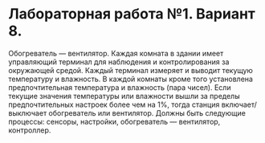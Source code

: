 # Лабораторная работа №1. Вариант 8.

Обогреватель — вентилятор. Каждая комната в здании имеет управляющий терминал для наблюдения и
контролирования за окружающей средой. Каждый терминал измеряет и выводит текущую температуру и влажность. В
каждой комнаты кроме того установлена предпочтительная температура и влажность (пара чисел). Если текущие
значения температуры или влажности вышли за пределы предпочтительных настроек более чем на 1%, тогда станция
включает/выключает обогреватель или вентилятор. Должны быть следующие процессы: сенсоры, настройки,
обогреватель — вентилятор, контроллер.

